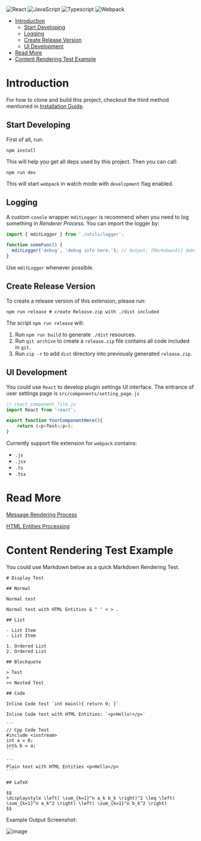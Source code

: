 ![React](https://img.shields.io/badge/React-blue?style=for-the-badge&logo=react&logoColor=white)
![JavaScript](https://img.shields.io/badge/JavaScript-yellow?style=for-the-badge&logo=javascript&logoColor=white)
![Typescript](https://img.shields.io/badge/TypeScript-blue?style=for-the-badge&logo=typescript&logoColor=white)
![Webpack](https://img.shields.io/badge/Webpack-grey?style=for-the-badge&logo=webpack&logoColor=white)

- [Introduction](#introduction)
  - [Start Developing](#start-developing)
  - [Logging](#logging)
  - [Create Release Version](#create-release-version)
  - [UI Development](#ui-development)
- [Read More](#read-more)
- [Content Rendering Test Example](#content-rendering-test-example)


# Introduction

For how to clone and build this project, checkout the third method mentioned in [Installation Guide](/docs/plug_install.md).

## Start Developing

First of all, run:

```shell
npm install
```

This will help you get all deps used by this project. Then you can call:

```shell
npm run dev
```

This will start `webpack` in watch mode with `development` flag enabled.

## Logging

A custom `conole` wrapper `mditLogger` is recommend when you need to log something in *Renderer Process*. You can import the logger by:

```javascript
import { mditLogger } from './utils/logger';

function someFunc() {
  mditLogger('debug', 'debug info here.'); // Output: [MarkdownIt] debug info here.
}
```



Use `mditLogger` whenever possible.

## Create Release Version

To create a release version of this extension, please run:

```shell
npm run release # create Release.zip with ./dist included
```

The script `npm run release` will:

1. Run `npm run build` to generate `./dist` resources.
2. Run `git archive` to create a `release.zip` file contains all code included in `git`.
3. Run `zip -r` to add `dist` directory into previously generated `release.zip`.

## UI Development

You could use `React` to develop plugin settings UI interface. The entrance of user settings page is `src/components/setting_page.js`

```js
// react_component_file.js
import React from 'react';

export function YourComponentHere(){
    return (<p>Test</p>);
}
```

Currently support file extension for `webpack` contains:

- `.js`
- `.jsx`
- `.ts`
- `.tsx`

# Read More

[Message Rendering Process](./msg_rendering_process.md)

[HTML Entities Processing](./msg_rendering_process.md)

# Content Rendering Test Example

You could use Markdown below as a quick Markdown Rendering Test.

    # Display Test

    ## Normal

    Normal test

    Normal test with HTML Entities & " ' < > .

    ## List 

    - List Item
    - List Item

    1. Ordered List
    2. Ordered List

    ## Blockquote

    > Test
    >
    >> Nested Test

    ## Code

    Inline Code test `int main(){ return 0; }`

    Inline Code test with HTML Entities: `<p>Hello!</p>`

    ```
    // Cpp Code Test
    #include <iostream>
    int a = 0;
    int& b = a;
    ```

    ```
    Plain text with HTML Entities <p>Hello</p>
    ```

    ## LaTeX

    $$
    \displaystyle \left( \sum_{k=1}^n a_k b_k \right)^2 \leq \left( \sum_{k=1}^n a_k^2 \right) \left( \sum_{k=1}^n b_k^2 \right)
    $$

Example Output Screenshot:

![image](https://github.com/nfnfgo/LiteLoaderQQNT-Markdown/assets/61616918/79a80462-12f1-4008-9d20-7b029661c000)